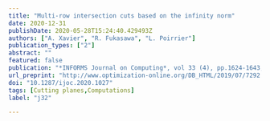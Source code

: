 ```yaml
---
title: "Multi-row intersection cuts based on the infinity norm"
date: 2020-12-31
publishDate: 2020-05-28T15:24:40.429493Z
authors: ["A. Xavier", "R. Fukasawa", "L. Poirrier"]
publication_types: ["2"]
abstract: ""
featured: false
publication: "*INFORMS Journal on Computing*, vol 33 (4), pp.1624-1643, 2021" 
url_preprint: "http://www.optimization-online.org/DB_HTML/2019/07/7292.html"
doi: "10.1287/ijoc.2020.1027"
tags: [Cutting planes,Computations]
label: "j32"

---
```


